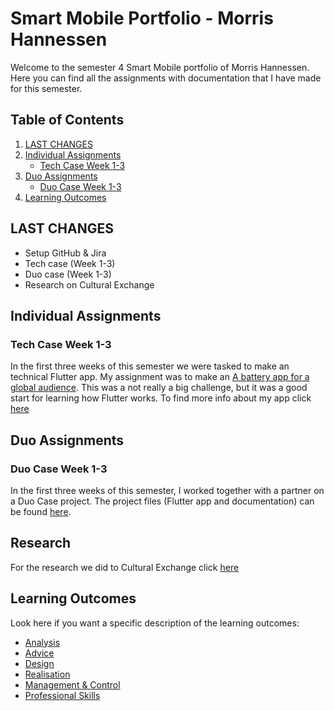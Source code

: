 # Smart Mobile Portfolio - Morris Hannessen

Welcome to the semester 4 Smart Mobile portfolio of Morris Hannessen. Here you can find all the assignments with documentation that I have made for this semester.

## Table of Contents

1. [LAST CHANGES](#last-changes)
2. [Individual Assignments](#individual-assignments)
   - [Tech Case Week 1-3](#tech-case-week-1-3)
3. [Duo Assignments](#duo-assignments)
   - [Duo Case Week 1-3](#duo-case-week-1-3)
4. [Learning Outcomes](#learning-outcomes)

## LAST CHANGES

- Setup GitHub & Jira
- Tech case (Week 1-3)
- Duo case (Week 1-3)
- Research on Cultural Exchange

## Individual Assignments

### Tech Case Week 1-3

In the first three weeks of this semester we were tasked to make an technical Flutter app. My assignment was to make an [A battery app for a global audience](https://fhict.instructure.com/courses/13675/pages/tech-case-9-a-battery-app-for-a-global-audience?module_item_id=1061642). This was a not really a big challenge, but it was a good start for learning how Flutter works. To find more info about my app click [here](/documentation/tech-case-9.md)

## Duo Assignments

### Duo Case Week 1-3

In the first three weeks of this semester, I worked together with a partner on a Duo Case project. The project files (Flutter app and documentation) can be found [here](https://github.com/S4-Smart-mobile/S4-Smart-Mobile).

## Research

For the research we did to Cultural Exchange click [here](https://github.com/S4-Smart-mobile/S4-Smart-Mobile/blob/main/documentation/research/cultural-exchange.md)

## Learning Outcomes

Look here if you want a specific description of the learning outcomes:

- [Analysis](/documentation/learning-outcomes/analysis.md)
- [Advice](/documentation/learning-outcomes/advice.md)
- [Design](/documentation/learning-outcomes/design.md)
- [Realisation](/documentation/learning-outcomes/realisation.md)
- [Management & Control](/documentation/learning-outcomes/managementcontrol.md)
- [Professional Skills](/documentation/learning-outcomes/professionalskills.md)
